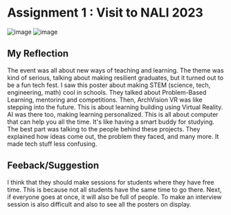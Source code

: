 # Assignment 1 : Visit to NALI 2023  
![image](https://github.com/Mailqeru/assignment-1-TIS/assets/148432122/61e107b8-ed67-4d87-9431-dc1e11263fa3)  ![image](https://github.com/Mailqeru/assignment-1-TIS/assets/148432122/4faa072b-accc-4fc7-ba37-f238003deab2)  

## My Reflection  
The event was all about new ways of teaching and learning. The theme was kind of serious, talking about making resilient graduates, but it turned out to be a fun tech fest. 
I saw this poster about making STEM (science, tech, engineering, math) cool in schools. They talked about Problem-Based Learning, mentoring and competitions. Then, ArchVision VR was like stepping into the future. This is about learning building using Virtual Reality. AI was there too, making learning personalized. This is all about computer that can help you all the time. It's like having a smart buddy for studying. The best part was talking to the people behind these projects. They explained how ideas come out, the problem they faced, and many more. It made tech stuff less confusing.  

## Feeback/Suggestion  
I think that they should make sessions for students where they have free time. This is because not all students have the same time to go there. Next, if everyone goes at once, it will also be full of people. To make an interview session is also difficult and also to see all the posters on display.


